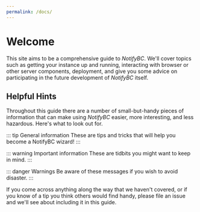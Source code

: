 ```yaml
---
permalink: /docs/
---
```


# Welcome

This site aims to be a comprehensive guide to _NotifyBC_. We'll cover topics such
as getting your instance up and running, interacting with browser or other server components, deployment, and give you some advice on participating in the future
development of _NotifyBC_ itself.

## Helpful Hints

Throughout this guide there are a number of small-but-handy pieces of information that can make using _NotifyBC_ easier, more interesting, and less hazardous. Here's what to look out for.

::: tip General information
These are tips and tricks that will help you become a NotifyBC wizard!
:::

::: warning Important information
These are tidbits you might want to keep in mind.
:::

::: danger Warnings
Be aware of these messages if you wish to avoid disaster.
:::

If you come across anything along the way that we haven't covered, or if you
know of a tip you think others would find handy, please <a target="_blank" rel="noopener noreferrer" :href="'https://github.com/'+theme.repo+'/issues/new'">file an
issue</a> and we'll see about
including it in this guide.

<script setup>
import { useData } from 'vitepress'
const { theme } = useData()
</script>
